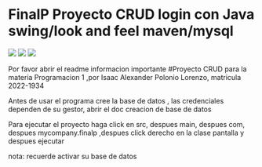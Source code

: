 # FinalP Proyecto CRUD  login con Java swing/look and feel maven/mysql 
<!------>
![](https://img.shields.io/badge/apache%20netbeans-1B6AC6?style=for-the-badge&logo=apache%20netbeans%20IDE&logoColor=white)
![](https://img.shields.io/badge/Java-ED8B00?style=for-the-badge&logo=openjdk&logoColor=white)
![](https://img.shields.io/badge/MySQL-00000F?style=for-the-badge&logo=mysql&logoColor=white)


Por favor abrir el readme informacion importante 
#Proyecto CRUD para la materia Programacion 1 ,por Isaac Alexander Polonio Lorenzo, matricula 2022-1934

Antes de usar el programa cree la base de datos , las credenciales dependen de su gestor,
abrir el doc creacion de base de datos 

Para ejecutar el proyecto haga click en 
src, despues main, despues com, despues mycompany.finalp ,despues click derecho en la clase pantalla y despues ejecutar

nota: recuerde activar su base de datos 


